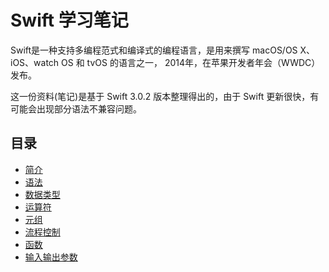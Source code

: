 # Swift 学习笔记

Swift是一种支持多编程范式和编译式的编程语言，是用来撰写 macOS/OS X、iOS、watch OS 和 tvOS 的语言之一， 2014年，在苹果开发者年会（WWDC）发布。

这一份资料(笔记)是基于 Swift 3.0.2 版本整理得出的，由于 Swift 更新很快，有可能会出现部分语法不兼容问题。

## 目录

* [简介](01_Summary.md)
* [语法](02_Grammar.md)
* [数据类型](03_DataType.md)
* [运算符](04_Operator.md)
* [元组](05_Tuple.md)
* [流程控制](06_Process.md)
* [函数](07_Function.md)
* [输入输出参数](08_InoutParameter.md)


